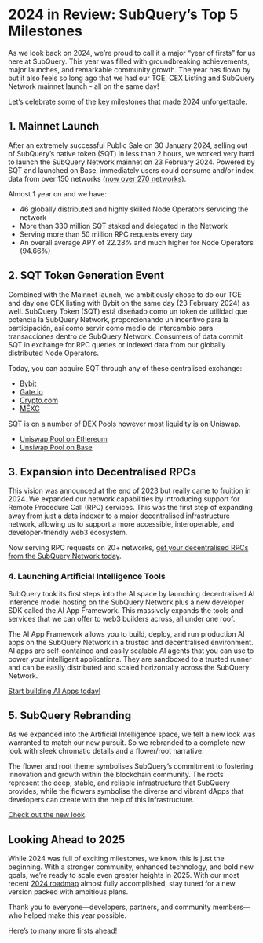 # 2024 in Review: SubQuery’s Top 5 Milestones

As we look back on 2024, we’re proud to call it a major “year of firsts” for us here at SubQuery. This year was filled with groundbreaking achievements, major launches, and remarkable community growth. The year has flown by but it also feels so long ago that we had our TGE, CEX Listing and SubQuery Network mainnet launch - all on the same day!

Let’s celebrate some of the key milestones that made 2024 unforgettable.

## 1. Mainnet Launch

After an extremely successful Public Sale on 30 January 2024, selling out of SubQuery’s native token (SQT) in less than 2 hours, we worked very hard to launch the SubQuery Network mainnet on 23 February 2024. Powered by SQT and launched on Base, immediately users could consume and/or index data from over 150 networks ([now over 270 networks](https://subquery.network/networks)).

Almost 1 year on and we have:

- 46 globally distributed and highly skilled Node Operators servicing the network
- More than 330 million SQT staked and delegated in the Network
- Serving more than 50 million RPC requests every day
- An overall average APY of 22.28% and much higher for Node Operators (94.66%)

## 2. SQT Token Generation Event

Combined with the Mainnet launch, we ambitiously chose to do our TGE and day one CEX listing with Bybit on the same day (23 February 2024) as well. SubQuery Token (SQT) está diseñado como un token de utilidad que potencia la SubQuery Network, proporcionando un incentivo para la participación, así como servir como medio de intercambio para transacciones dentro de SubQuery Network. Consumers of data commit SQT in exchange for RPC queries or indexed data from our globally distributed Node Operators.

Today, you can acquire SQT through any of these centralised exchange:

- [Bybit](https://www.bybit.com/en/trade/spot/SQT/USDT)
- [Gate.io](https://www.gate.io/trade/SQT_USDT)
- [Crypto.com](https://crypto.com/exchange/trade/SQT_USD)
- [MEXC](https://www.mexc.com/exchange/SQT_USDT)

SQT is on a number of DEX Pools however most liquidity is on Uniswap.

- [Uniswap Pool on Ethereum](https://app.uniswap.org/explore/tokens/ethereum/0x09395a2A58DB45db0da254c7EAa5AC469D8bDc85)
- [Unsiwap Pool on Base](https://app.uniswap.org/explore/tokens/base/0x858c50c3af1913b0e849afdb74617388a1a5340d)

## 3. Expansion into Decentralised RPCs

This vision was announced at the end of 2023 but really came to fruition in 2024. We expanded our network capabilities by introducing support for Remote Procedure Call (RPC) services. This was the first step of expanding away from just a data indexer to a major decentralised infrastructure network, allowing us to support a more accessible, interoperable, and developer-friendly web3 ecosystem.

Now serving RPC requests on 20+ networks, [get your decentralised RPCs from the SubQuery Network today](https://subquery.network/rpc/list/).

### 4\. Launching Artificial Intelligence Tools

SubQuery took its first steps into the AI space by launching decentralised AI inference model hosting on the SubQuery Network plus a new developer SDK called the AI App Framework. This massively expands the tools and services that we can offer to web3 builders across, all under one roof.

The AI App Framework allows you to build, deploy, and run production AI apps on the SubQuery Network in a trusted and decentralised environment. AI apps are self-contained and easily scalable AI agents that you can use to power your intelligent applications. They are sandboxed to a trusted runner and can be easily distributed and scaled horizontally across the SubQuery Network.

[Start building AI Apps today!](https://academy.subquery.network/ai/welcome.html)

## 5. SubQuery Rebranding

As we expanded into the Artificial Intelligence space, we felt a new look was warranted to match our new pursuit. So we rebranded to a complete new look with sleek chromatic details and a flower/root narrative.

The flower and root theme symbolises SubQuery’s commitment to fostering innovation and growth within the blockchain community. The roots represent the deep, stable, and reliable infrastructure that SubQuery provides, while the flowers symbolise the diverse and vibrant dApps that developers can create with the help of this infrastructure.

[Check out the new look](https://subquery.network/).

## Looking Ahead to 2025

While 2024 was full of exciting milestones, we know this is just the beginning. With a stronger community, enhanced technology, and bold new goals, we’re ready to scale even greater heights in 2025. With our most recent [2024 roadmap](https://blog.subquery.network/subquery-releases-network-roadmap-for-2024/?lng=en) almost fully accomplished, stay tuned for a new version packed with ambitious plans.

Thank you to everyone—developers, partners, and community members—who helped make this year possible.

Here’s to many more firsts ahead!